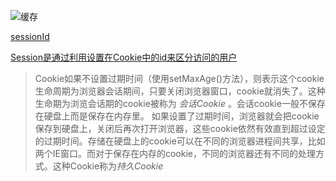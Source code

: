 ![缓存](https://github.com/TUARAN/pic/blob/master/common/缓存.png)

[sessionId](http://www.cnblogs.com/japanbbq/archive/2011/09/01/2161650.html)

[Session是通过利用设置在Cookie中的id来区分访问的用户](https://blog.csdn.net/s_clifftop/article/details/72854085)

>Cookie如果不设置过期时间（使用setMaxAge()方法），则表示这个cookie生命周期为浏览器会话期间，只要关闭浏览器窗口，cookie就消失了。这种生命期为浏览会话期的cookie被称为   *会话Cookie*  。会话cookie一般不保存在硬盘上而是保存在内存里。 
如果设置了过期时间，浏览器就会把cookie保存到硬盘上，关闭后再次打开浏览器，这些cookie依然有效直到超过设定的过期时间。存储在硬盘上的cookie可以在不同的浏览器进程间共享，比如两个IE窗口。而对于保存在内存的cookie，不同的浏览器还有不同的处理方式。这种Cookie称为*持久Cookie*

